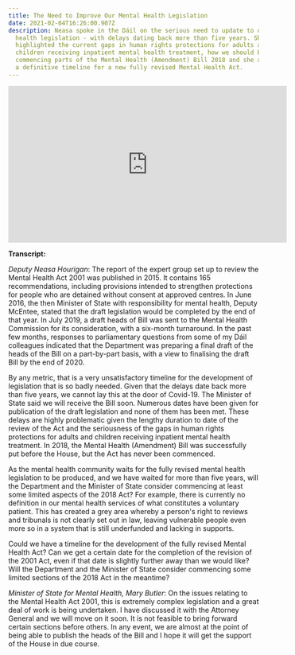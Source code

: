 ```yaml
---
title: The Need to Improve Our Mental Health Legislation
date: 2021-02-04T16:26:00.907Z
description: Neasa spoke in the Dáil on the serious need to update to our mental
  health legislation - with delays dating back more than five years. She
  highlighted the current gaps in human rights protections for adults and
  children receiving inpatient mental health treatment, how we should be
  commencing parts of the Mental Health (Amendment) Bill 2018 and she asked for
  a definitive timeline for a new fully revised Mental Health Act.
---
```

<iframe width="560" height="315" src="https://www.youtube.com/embed/0QJppCfUM1Q" frameborder="0" allow="accelerometer; autoplay; clipboard-write; encrypted-media; gyroscope; picture-in-picture" allowfullscreen></iframe>

**Transcript:**

*Deputy Neasa Hourigan*: The report of the expert group set up to review the Mental Health Act 2001 was published in 2015. It contains 165 recommendations, including provisions intended to strengthen protections for people who are detained without consent at approved centres. In June 2016, the then Minister of State with responsibility for mental health, Deputy McEntee, stated that the draft legislation would be completed by the end of that year. In July 2019, a draft heads of Bill was sent to the Mental Health Commission for its consideration, with a six-month turnaround. In the past few months, responses to parliamentary questions from some of my Dáil colleagues indicated that the Department was preparing a final draft of the heads of the Bill on a part-by-part basis, with a view to finalising the draft Bill by the end of 2020.

By any metric, that is a very unsatisfactory timeline for the development of legislation that is so badly needed. Given that the delays date back more than five years, we cannot lay this at the door of Covid-19. The Minister of State said we will receive the Bill soon. Numerous dates have been given for publication of the draft legislation and none of them has been met. These delays are highly problematic given the lengthy duration to date of the review of the Act and the seriousness of the gaps in human rights protections for adults and children receiving inpatient mental health treatment. In 2018, the Mental Health (Amendment) Bill was successfully put before the House, but the Act has never been commenced.

As the mental health community waits for the fully revised mental health legislation to be produced, and we have waited for more than five years, will the Department and the Minister of State consider commencing at least some limited aspects of the 2018 Act? For example, there is currently no definition in our mental health services of what constitutes a voluntary patient. This has created a grey area whereby a person's right to reviews and tribunals is not clearly set out in law, leaving vulnerable people even more so in a system that is still underfunded and lacking in supports.

Could we have a timeline for the development of the fully revised Mental Health Act? Can we get a certain date for the completion of the revision of the 2001 Act, even if that date is slightly further away than we would like? Will the Department and the Minister of State consider commencing some limited sections of the 2018 Act in the meantime?

*Minister of State for Mental Health, Mary Butler*: On the issues relating to the Mental Health Act 2001, this is extremely complex legislation and a great deal of work is being undertaken. I have discussed it with the Attorney General and we will move on it soon. It is not feasible to bring forward certain sections before others. In any event, we are almost at the point of being able to publish the heads of the Bill and I hope it will get the support of the House in due course.